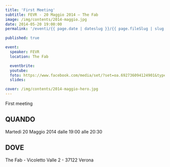 ```yaml
---
title: 'First Meeting'
subtitle: FEVR - 20 Maggio 2014 – The Fab
image: /img/contents/2014-maggio.jpg
date: 2014-05-20 19:00:00
permalink: '/eventi/{{ page.date | dateslug }}/{{ page.fileSlug | slug }}/index.html'

published: true

event:
  speaker: FEVR
  location: The Fab

  eventbrite:
  youtube:
  foto: https://www.facebook.com/media/set/?set=oa.692736094124901&type=3
  slides:

cover: /img/contents/2014-maggio-hero.jpg
---
```


First meeting

## QUANDO

Martedì 20 Maggio 2014 dalle 19:00 alle 20:30

## DOVE

The Fab - Vicoletto Valle 2 - 37122 Verona
